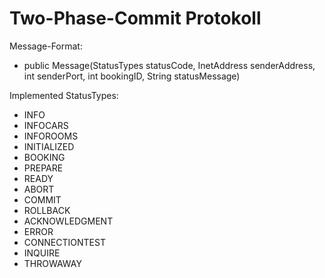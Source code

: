 # Two-Phase-Commit Protokoll
Message-Format:
* public Message(StatusTypes statusCode, InetAddress senderAddress, int senderPort, int bookingID, String statusMessage)

Implemented StatusTypes:
* INFO
* INFOCARS
* INFOROOMS
* INITIALIZED
* BOOKING
* PREPARE
* READY
* ABORT
* COMMIT
* ROLLBACK
* ACKNOWLEDGMENT
* ERROR
* CONNECTIONTEST
* INQUIRE
* THROWAWAY
